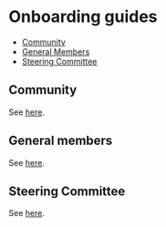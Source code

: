 # Onboarding guides

- [Community](#community)
- [General Members](#general-members)
- [Steering Committee](#steering-committee)

## Community

See [here][community].

## General members

See [here][general].

## Steering Committee

See [here][steering].

[community]: community.md
[general]: general-member.md
[steering]: steering.md
